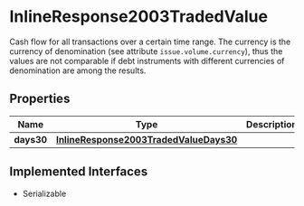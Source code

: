 

# InlineResponse2003TradedValue

Cash flow for all transactions over a certain time range. The currency is the currency of denomination (see attribute `issue.volume.currency`), thus the values are not comparable if debt instruments with different currencies of denomination are among the results.

## Properties

Name | Type | Description | Notes
------------ | ------------- | ------------- | -------------
**days30** | [**InlineResponse2003TradedValueDays30**](InlineResponse2003TradedValueDays30.md) |  |  [optional]


## Implemented Interfaces

* Serializable


